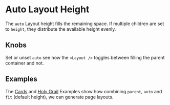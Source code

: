 # Auto Layout Height

The `auto` Layout height fills the remaining space. If multiple children are set to `height`, they distribute the available height evenly.

## Knobs

Set or unset `auto` see how the `<Layout />` toggles between filling the parent container and not.

## Examples

The [Cards](https://obartra.github.io/reflex/?selectedKind=%20Examples&selectedStory=Cards) and [Holy Grail](https://obartra.github.io/reflex/?selectedKind=%20Examples&selectedStory=Holy%20Grail) Examples show how combining `parent`, `auto` and `fit` (default height), we can generate page layouts.
